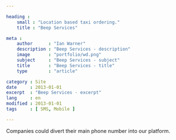 ```yaml
---

heading :
    small : "Location based taxi ordering."
    title : "Beep Services"

meta :
    author      : "Ian Warner"
    description : "Beep Services - description"
    image       : "portfolio/wd.png"
    subject     : "Beep Services - subject"
    title       : "Beep Services - title"
    type        : "article"

category : Site
date     : 2013-01-01
excerpt  : "Beep Services - excerpt"
lang     : en
modified : 2013-01-01
tags     : [ SMS, Mobile ]

---
```



Companies could divert their main phone number into our
platform.